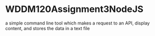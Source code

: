# WDDM120Assignment3NodeJS
a simple command line tool which makes a request to an API, display content, and stores the data in a text file
